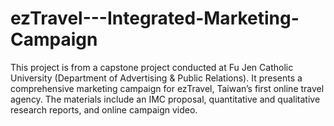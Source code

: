 # ezTravel---Integrated-Marketing-Campaign
This project is from a capstone project conducted at Fu Jen Catholic University (Department of Advertising &amp; Public Relations). It presents a comprehensive marketing campaign for ezTravel, Taiwan’s first online travel agency. The materials include an IMC proposal, quantitative and qualitative research reports, and online campaign video.
